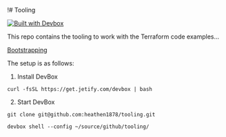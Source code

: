 !# Tooling

[![Built with Devbox](https://www.jetify.com/img/devbox/shield_galaxy.svg)](https://www.jetify.com/devbox/docs/contributor-quickstart/)

This repo contains the tooling to work with the Terraform code examples...

[Bootstrapping](../)

The setup is as follows:

1. Install DevBox

```shell
curl -fsSL https://get.jetify.com/devbox | bash
```

2. Start DevBox

```shell
git clone git@github.com:heathen1878/tooling.git

devbox shell --config ~/source/github/tooling/
```
